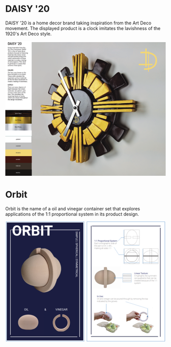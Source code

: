 # DAISY '20

DAISY '20 is a home decor brand taking inspiration from the Art Deco movement. The displayed product is a clock imitates the lavishness of the 1920's Art Deco style.

![Art Deco inspired clock](daisy20-poster.PNG)



# Orbit
Orbit is the name of a oil and vinegar container set that explores applications of the 1:1 proportional system in its product design. 

![Oil and vinegar set](orbit-poster.PNG)

